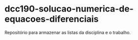# dcc190-solucao-numerica-de-equacoes-diferenciais
Repositório para armazenar as listas da disciplina e o trabalho.
